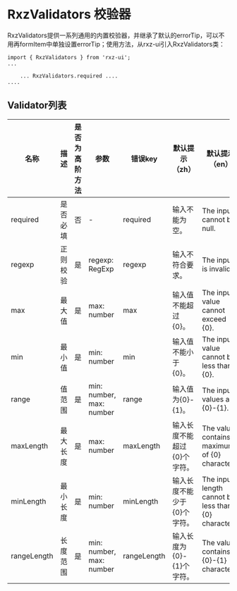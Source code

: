 # RxzValidators 校验器

RxzValidators提供一系列通用的内置校验器，并继承了默认的errorTip，可以不用再formItem中单独设置errorTip；使用方法，从rxz-ui引入RxzValidators类：

``` vue
import { RxzValidators } from 'rxz-ui';
...

    ... RxzValidators.required ....
....
```



## Validator列表

| 名称          | 描述   | 是否为高阶方法 | 参数                       | 错误key       | 默认提示（zh）         | 默认提示（en）                                             |
| ----------- | ---- | ------- | ------------------------ | ----------- | ---------------- | ---------------------------------------------------- |
| required    | 是否必填 | 否       | -                        | required    | 输入不能为空。          | The input cannot be null.                            |
| regexp      | 正则校验 | 是       | regexp: RegExp           | regexp      | 输入不符合要求。         | The input is invalid.                                |
| max         | 最大值  | 是       | max: number              | max         | 输入值不能超过{0}。      | The input value cannot exceed {0}.                   |
| min         | 最小值  | 是       | min: number              | min         | 输入值不能小于{0}。      | The input value cannot be less than {0}.             |
| range       | 值范围  | 是       | min: number, max: number | range       | 输入值为{0}-{1}。     | The input values are {0}-{1}.                        |
| maxLength   | 最大长度 | 是       | max: number              | maxLength   | 输入长度不能超过{0}个字符。  | The value contains a maximum of {0} characters.      |
| minLength   | 最小长度 | 是       | min: number              | minLength   | 输入长度不能少于{0}个字符。  | The input length cannot be less than {0} characters. |
| rangeLength | 长度范围 | 是       | min: number, max: number | rangeLength | 输入长度为{0}-{1}个字符。 | The value contains {0}-{1} characters.               |

# 


